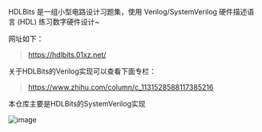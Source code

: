 HDLBits 是一组小型电路设计习题集，使用 Verilog/SystemVerilog 硬件描述语言 (HDL) 练习数字硬件设计~

网址如下：

> https://hdlbits.01xz.net/

关于HDLBits的Verilog实现可以查看下面专栏：

> https://www.zhihu.com/column/c_1131528588117385216

本仓库主要是HDLBits的SystemVerilog实现

![image](https://user-images.githubusercontent.com/20726393/214922254-aa2a97f6-c499-4110-bf0d-853cad1a2516.png)

